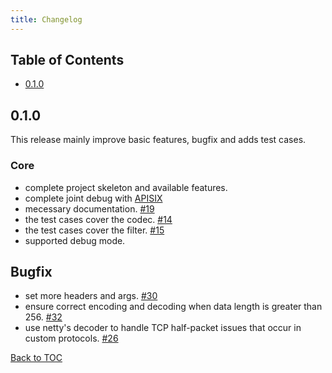 ```yaml
---
title: Changelog
---
```


<!--
#
# Licensed to the Apache Software Foundation (ASF) under one or more
# contributor license agreements.  See the NOTICE file distributed with
# this work for additional information regarding copyright ownership.
# The ASF licenses this file to You under the Apache License, Version 2.0
# (the "License"); you may not use this file except in compliance with
# the License.  You may obtain a copy of the License at
#
#     http://www.apache.org/licenses/LICENSE-2.0
#
# Unless required by applicable law or agreed to in writing, software
# distributed under the License is distributed on an "AS IS" BASIS,
# WITHOUT WARRANTIES OR CONDITIONS OF ANY KIND, either express or implied.
# See the License for the specific language governing permissions and
# limitations under the License.
#
-->

## Table of Contents

- [0.1.0](#010)

## 0.1.0

This release mainly improve basic features, bugfix and adds test cases.

### Core

- complete project skeleton and available features.
- complete joint debug with [APISIX](https://github.com/apache/apisix)
- mecessary documentation. [#19](https://github.com/apache/apisix-java-plugin-runner/pull/19)
- the test cases cover the codec. [#14](https://github.com/apache/apisix-java-plugin-runner/pull/14)
- the test cases cover the filter. [#15](https://github.com/apache/apisix-java-plugin-runner/pull/15)
- supported debug mode.

## Bugfix

- set more headers and args. [#30](https://github.com/apache/apisix-java-plugin-runner/pull/30)
- ensure correct encoding and decoding when data length is greater than 256. [#32](https://github.com/apache/apisix-java-plugin-runner/pull/32)
- use netty's decoder to handle TCP half-packet issues that occur in custom protocols. [#26](https://github.com/apache/apisix-java-plugin-runner/pull/26)

[Back to TOC](#table-of-contents)